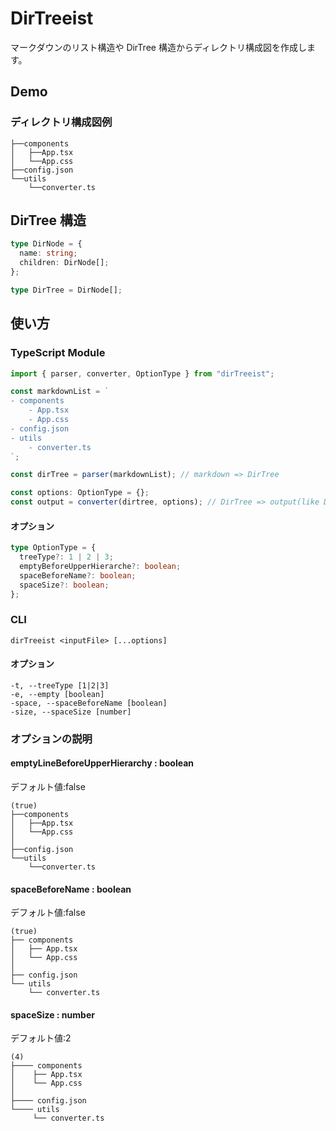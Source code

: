# DirTreeist

マークダウンのリスト構造や DirTree 構造からディレクトリ構成図を作成します。

## Demo

### ディレクトリ構成図例

```text
├──components
│   ├──App.tsx
│   └──App.css
├──config.json
└──utils
    └──converter.ts
```

## DirTree 構造

```ts
type DirNode = {
  name: string;
  children: DirNode[];
};

type DirTree = DirNode[];
```

## 使い方

### TypeScript Module

```ts
import { parser, converter, OptionType } from "dirTreeist";

const markdownList = `
- components
    - App.tsx
    - App.css
- config.json
- utils
    - converter.ts
`;

const dirTree = parser(markdownList); // markdown => DirTree

const options: OptionType = {};
const output = converter(dirtree, options); // DirTree => output(like Demo)
```

#### オプション

```ts
type OptionType = {
  treeType?: 1 | 2 | 3;
  emptyBeforeUpperHierarche?: boolean;
  spaceBeforeName?: boolean;
  spaceSize?: boolean;
};
```

### CLI

```shell
dirTreeist <inputFile> [...options]
```

#### オプション

```test
-t, --treeType [1|2|3]
-e, --empty [boolean]
-space, --spaceBeforeName [boolean]
-size, --spaceSize [number]
```

### オプションの説明

#### emptyLineBeforeUpperHierarchy : boolean

デフォルト値:false

```text
(true)
├──components
│   ├──App.tsx
│   └──App.css
│
├──config.json
└──utils
    └──converter.ts
```

#### spaceBeforeName : boolean

デフォルト値:false

```text
(true)
├── components
│   ├── App.tsx
│   └── App.css
│
├── config.json
└── utils
    └── converter.ts
```

#### spaceSize : number

デフォルト値:2

```text
(4)
├──── components
│    ├── App.tsx
│    └── App.css
│
├──── config.json
└──── utils
     └── converter.ts
```
